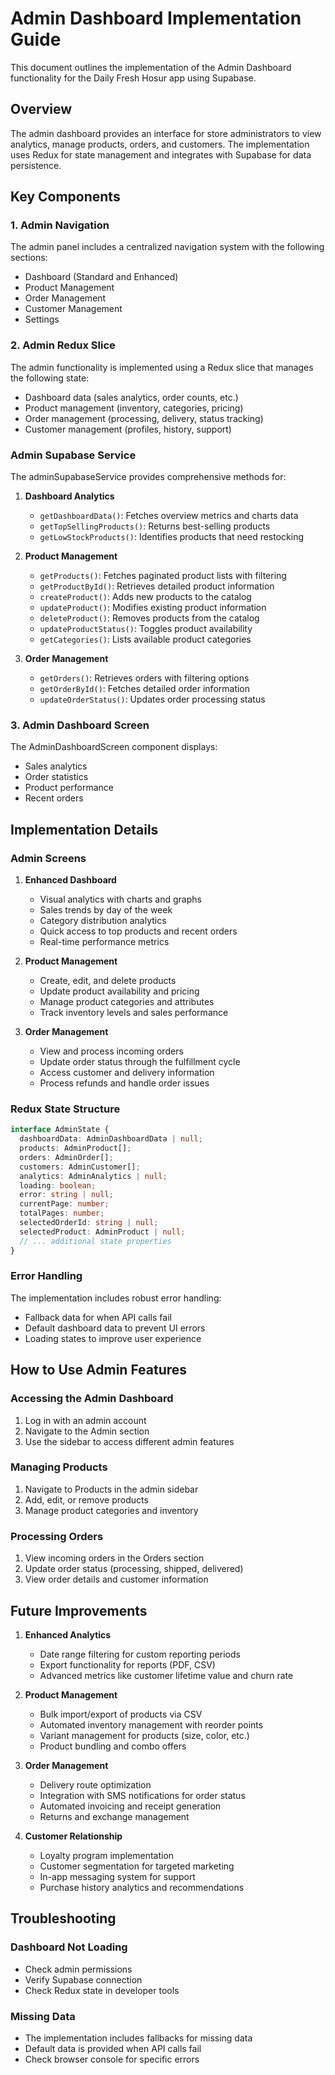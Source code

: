# Admin Dashboard Implementation Guide

This document outlines the implementation of the Admin Dashboard functionality for the Daily Fresh Hosur app using Supabase.

## Overview

The admin dashboard provides an interface for store administrators to view analytics, manage products, orders, and customers. The implementation uses Redux for state management and integrates with Supabase for data persistence.

## Key Components

### 1. Admin Navigation

The admin panel includes a centralized navigation system with the following sections:

- Dashboard (Standard and Enhanced)
- Product Management
- Order Management
- Customer Management
- Settings

### 2. Admin Redux Slice

The admin functionality is implemented using a Redux slice that manages the following state:

- Dashboard data (sales analytics, order counts, etc.)
- Product management (inventory, categories, pricing)
- Order management (processing, delivery, status tracking)
- Customer management (profiles, history, support)

### Admin Supabase Service

The adminSupabaseService provides comprehensive methods for:

1. **Dashboard Analytics**
   - `getDashboardData()`: Fetches overview metrics and charts data
   - `getTopSellingProducts()`: Returns best-selling products
   - `getLowStockProducts()`: Identifies products that need restocking

2. **Product Management**
   - `getProducts()`: Fetches paginated product lists with filtering
   - `getProductById()`: Retrieves detailed product information
   - `createProduct()`: Adds new products to the catalog
   - `updateProduct()`: Modifies existing product information
   - `deleteProduct()`: Removes products from the catalog
   - `updateProductStatus()`: Toggles product availability
   - `getCategories()`: Lists available product categories

3. **Order Management**
   - `getOrders()`: Retrieves orders with filtering options
   - `getOrderById()`: Fetches detailed order information
   - `updateOrderStatus()`: Updates order processing status

### 3. Admin Dashboard Screen

The AdminDashboardScreen component displays:
- Sales analytics
- Order statistics
- Product performance
- Recent orders

## Implementation Details

### Admin Screens

1. **Enhanced Dashboard**
   - Visual analytics with charts and graphs
   - Sales trends by day of the week
   - Category distribution analytics
   - Quick access to top products and recent orders
   - Real-time performance metrics

2. **Product Management**
   - Create, edit, and delete products
   - Update product availability and pricing
   - Manage product categories and attributes
   - Track inventory levels and sales performance

3. **Order Management**
   - View and process incoming orders
   - Update order status through the fulfillment cycle
   - Access customer and delivery information
   - Process refunds and handle order issues

### Redux State Structure

```typescript
interface AdminState {
  dashboardData: AdminDashboardData | null;
  products: AdminProduct[];
  orders: AdminOrder[];
  customers: AdminCustomer[];
  analytics: AdminAnalytics | null;
  loading: boolean;
  error: string | null;
  currentPage: number;
  totalPages: number;
  selectedOrderId: string | null;
  selectedProduct: AdminProduct | null;
  // ... additional state properties
}
```

### Error Handling

The implementation includes robust error handling:
- Fallback data for when API calls fail
- Default dashboard data to prevent UI errors
- Loading states to improve user experience

## How to Use Admin Features

### Accessing the Admin Dashboard

1. Log in with an admin account
2. Navigate to the Admin section
3. Use the sidebar to access different admin features

### Managing Products

1. Navigate to Products in the admin sidebar
2. Add, edit, or remove products
3. Manage product categories and inventory

### Processing Orders

1. View incoming orders in the Orders section
2. Update order status (processing, shipped, delivered)
3. View order details and customer information

## Future Improvements

1. **Enhanced Analytics**
   - Date range filtering for custom reporting periods
   - Export functionality for reports (PDF, CSV)
   - Advanced metrics like customer lifetime value and churn rate

2. **Product Management**
   - Bulk import/export of products via CSV
   - Automated inventory management with reorder points
   - Variant management for products (size, color, etc.)
   - Product bundling and combo offers

3. **Order Management**
   - Delivery route optimization
   - Integration with SMS notifications for order status
   - Automated invoicing and receipt generation
   - Returns and exchange management

4. **Customer Relationship**
   - Loyalty program implementation
   - Customer segmentation for targeted marketing
   - In-app messaging system for support
   - Purchase history analytics and recommendations

## Troubleshooting

### Dashboard Not Loading
- Check admin permissions
- Verify Supabase connection
- Check Redux state in developer tools

### Missing Data
- The implementation includes fallbacks for missing data
- Default data is provided when API calls fail
- Check browser console for specific errors